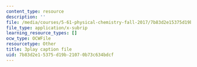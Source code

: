 ```yaml
---
content_type: resource
description: ''
file: /media/courses/5-61-physical-chemistry-fall-2017/7b83d2e15375d19b21070b73c634bdcf_S-_PFdnImLM.srt
file_type: application/x-subrip
learning_resource_types: []
ocw_type: OCWFile
resourcetype: Other
title: 3play caption file
uid: 7b83d2e1-5375-d19b-2107-0b73c634bdcf
---
```

